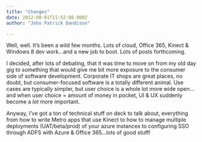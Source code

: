 ```yaml
---
title: "Changes"
date: 2012-08-01T21:52:08.000Z
author: "John Patrick Dandison"

---
```


Well, well. It’s been a wild few months. Lots of cloud, Office 365, Kinect &amp; Windows 8 dev work…and a new job to boot. Lots of posts forthcoming.

I decided, after lots of debating, that it was time to move on from my old day gig to something that would give me bit more exposure to the consumer side of software development. Corporate IT shops are great places, no doubt, but consumer-focused software is a totally different animal. Use cases are typically simpler, but user choice is a whole lot more wide open…and when user choice = amount of money in pocket, UI &amp; UX suddenly become a _lot_ more important.

Anyway, I’ve got a ton of technical stuff on deck to talk about, everything from how to write Metro apps that use Kinect to how to manage multiple deployments (UAT/beta/prod) of your azure instances to configuring SSO through ADFS with Azure &amp; Office 365…lots of good stuff!
